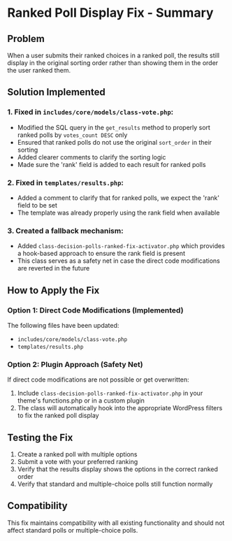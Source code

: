 # Ranked Poll Display Fix - Summary

## Problem
When a user submits their ranked choices in a ranked poll, the results still display in the original sorting order rather than showing them in the order the user ranked them.

## Solution Implemented

### 1. Fixed in `includes/core/models/class-vote.php`:
- Modified the SQL query in the `get_results` method to properly sort ranked polls by `votes_count DESC` only
- Ensured that ranked polls do not use the original `sort_order` in their sorting
- Added clearer comments to clarify the sorting logic
- Made sure the 'rank' field is added to each result for ranked polls

### 2. Fixed in `templates/results.php`:
- Added a comment to clarify that for ranked polls, we expect the 'rank' field to be set
- The template was already properly using the rank field when available

### 3. Created a fallback mechanism:
- Added `class-decision-polls-ranked-fix-activator.php` which provides a hook-based approach to ensure the rank field is present
- This class serves as a safety net in case the direct code modifications are reverted in the future

## How to Apply the Fix

### Option 1: Direct Code Modifications (Implemented)
The following files have been updated:
- `includes/core/models/class-vote.php`
- `templates/results.php`

### Option 2: Plugin Approach (Safety Net)
If direct code modifications are not possible or get overwritten:
1. Include `class-decision-polls-ranked-fix-activator.php` in your theme's functions.php or in a custom plugin
2. The class will automatically hook into the appropriate WordPress filters to fix the ranked poll display

## Testing the Fix
1. Create a ranked poll with multiple options
2. Submit a vote with your preferred ranking
3. Verify that the results display shows the options in the correct ranked order
4. Verify that standard and multiple-choice polls still function normally

## Compatibility
This fix maintains compatibility with all existing functionality and should not affect standard polls or multiple-choice polls.
